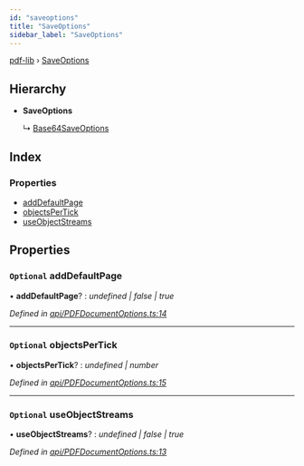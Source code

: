 ```yaml
---
id: "saveoptions"
title: "SaveOptions"
sidebar_label: "SaveOptions"
---
```


[pdf-lib](../index.md) › [SaveOptions](saveoptions.md)

## Hierarchy

* **SaveOptions**

  ↳ [Base64SaveOptions](base64saveoptions.md)

## Index

### Properties

* [addDefaultPage](saveoptions.md#optional-adddefaultpage)
* [objectsPerTick](saveoptions.md#optional-objectspertick)
* [useObjectStreams](saveoptions.md#optional-useobjectstreams)

## Properties

### `Optional` addDefaultPage

• **addDefaultPage**? : *undefined | false | true*

*Defined in [api/PDFDocumentOptions.ts:14](https://github.com/Hopding/pdf-lib/blob/c47aae6/src/api/PDFDocumentOptions.ts#L14)*

___

### `Optional` objectsPerTick

• **objectsPerTick**? : *undefined | number*

*Defined in [api/PDFDocumentOptions.ts:15](https://github.com/Hopding/pdf-lib/blob/c47aae6/src/api/PDFDocumentOptions.ts#L15)*

___

### `Optional` useObjectStreams

• **useObjectStreams**? : *undefined | false | true*

*Defined in [api/PDFDocumentOptions.ts:13](https://github.com/Hopding/pdf-lib/blob/c47aae6/src/api/PDFDocumentOptions.ts#L13)*
